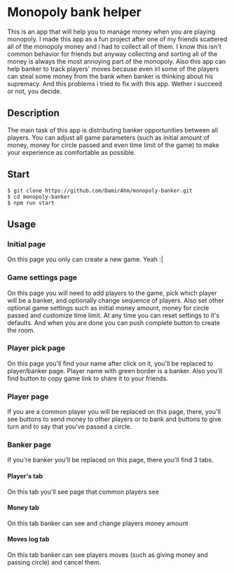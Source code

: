 # Monopoly bank helper

This is an app that will help you to manage money when you are playing monopoly.
I made this app as a fun project after one of my friends scattered all of the monopoly money and i had to collect all of them. I know this isn't common behavior for friends but anyway collecting and sorting all of the money is always the most annoying part of the monopoly. Also this app can help banker to track players' moves because even irl some of the players can steal some money from the bank when banker is thinking about his supremacy. And this problems i tried to fix with this app. Wether i succeed or not, you decide.

## Description

The main task of this app is distributing banker opportunities between all players. You can adjust all game parameters (such as initial amount of money, money for circle passed and even time limit of the game) to make your experience as comfortable as possible.

## Start

```shell
$ git clone https://github.com/DamirAhm/monopoly-banker.git
$ cd monopoly-banker
$ npm run start
```

## Usage

### Initial page

On this page you only can create a new game. Yeah :|

### Game settings page

On this page you will need to add players to the game, pick which player will be a banker, and optionally change sequence of players. Also set other optional game settings such as initial money amount, money for circle passed and customize time limit.
At any time you can reset settings to it's defaults.
And when you are done you can push complete button to create the room.

### Player pick page

On this page you'll find your name after click on it, you'll be replaced to player/banker page. Player name with green border is a banker.
Also you'll find button to copy game link to share it to your friends.

### Player page

If you are a common player you will be replaced on this page, there, you'll see buttons to send money to other players or to bank and buttons to give turn and to say that you've passed a circle.

### Banker page

If you're banker you'll be replaced on this page, there you'll find 3 tabs.

#### Player's tab

On this tab you'll see page that common players see

#### Money tab

On this tab banker can see and change players money amount

#### Moves log tab

On this tab banker can see players moves (such as giving money and passing circle) and cancel them.
